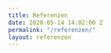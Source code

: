 ```yaml
---
title: Referenzen
date: 2020-05-14 14:02:00 Z
permalink: "/referenzen/"
layout: referenzen
---
```


